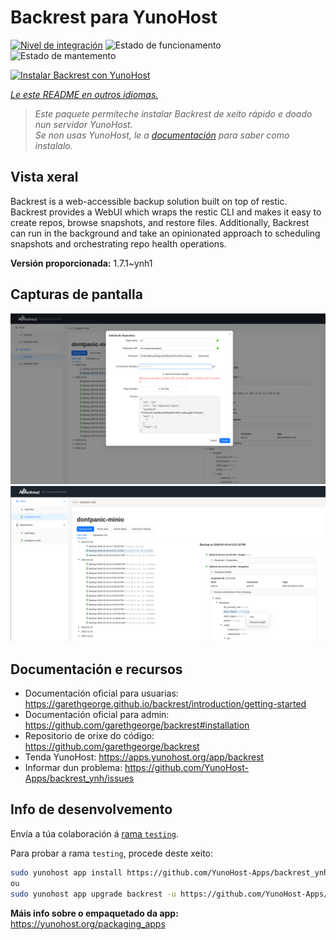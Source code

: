 <!--
NOTA: Este README foi creado automáticamente por <https://github.com/YunoHost/apps/tree/master/tools/readme_generator>
NON debe editarse manualmente.
-->

# Backrest para YunoHost

[![Nivel de integración](https://apps.yunohost.org/badge/integration/backrest)](https://ci-apps.yunohost.org/ci/apps/backrest/)
![Estado de funcionamento](https://apps.yunohost.org/badge/state/backrest)
![Estado de mantemento](https://apps.yunohost.org/badge/maintained/backrest)

[![Instalar Backrest con YunoHost](https://install-app.yunohost.org/install-with-yunohost.svg)](https://install-app.yunohost.org/?app=backrest)

*[Le este README en outros idiomas.](./ALL_README.md)*

> *Este paquete permíteche instalar Backrest de xeito rápido e doado nun servidor YunoHost.*  
> *Se non usas YunoHost, le a [documentación](https://yunohost.org/install) para saber como instalalo.*

## Vista xeral

Backrest is a web-accessible backup solution built on top of restic. Backrest provides a WebUI which wraps the restic CLI and makes it easy to create repos, browse snapshots, and restore files. Additionally, Backrest can run in the background and take an opinionated approach to scheduling snapshots and orchestrating repo health operations.


**Versión proporcionada:** 1.7.1~ynh1

## Capturas de pantalla

![Captura de pantalla de Backrest](./doc/screenshots/68747470733a2f2f663030302e6261636b626c617a6562322e636f6d2f66696c652f6773686172652f73637265656e73686f74732f323032342f53637265656e73686f742b66726f6d2b323032342d30312d30342b31382d31392d35302e706e67.png)
![Captura de pantalla de Backrest](./doc/screenshots/68747470733a2f2f663030302e6261636b626c617a6562322e636f6d2f66696c652f6773686172652f73637265656e73686f74732f323032342f53637265656e73686f742b66726f6d2b323032342d30312d30342b31382d33302d31342e706e67.png)

## Documentación e recursos

- Documentación oficial para usuarias: <https://garethgeorge.github.io/backrest/introduction/getting-started>
- Documentación oficial para admin: <https://github.com/garethgeorge/backrest#installation>
- Repositorio de orixe do código: <https://github.com/garethgeorge/backrest>
- Tenda YunoHost: <https://apps.yunohost.org/app/backrest>
- Informar dun problema: <https://github.com/YunoHost-Apps/backrest_ynh/issues>

## Info de desenvolvemento

Envía a túa colaboración á [rama `testing`](https://github.com/YunoHost-Apps/backrest_ynh/tree/testing).

Para probar a rama `testing`, procede deste xeito:

```bash
sudo yunohost app install https://github.com/YunoHost-Apps/backrest_ynh/tree/testing --debug
ou
sudo yunohost app upgrade backrest -u https://github.com/YunoHost-Apps/backrest_ynh/tree/testing --debug
```

**Máis info sobre o empaquetado da app:** <https://yunohost.org/packaging_apps>

